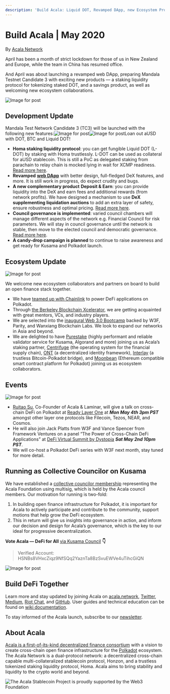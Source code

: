 ```yaml
---
description: 'Build Acala: Liquid DOT, Revamped DApp, new Ecosystem Projects | May 2020'
---
```


# Build Acala \| May 2020

By [Acala Network](https://medium.com/u/43f74518f3f4?source=post_page-----1dada8d2f239----------------------)

April has been a month of strict lockdown for those of us in New Zealand and Europe, while the team in China has resumed office.

And April was about launching a revamped web DApp, preparing Mandala Testnet Candidate 3 with exciting new products — a staking liquidity protocol for tokenizing staked DOT, and a savings product, as well as welcoming new ecosystem collaborations.

![Image for post](https://miro.medium.com/max/1920/1*rZibL9lR7TvBTAPxx1pJrg.jpeg)

## Development Update <a id="c66e"></a>

Mandala Test Network Candidate 3 \(TC3\) will be launched with the following new features:![Image for post](https://miro.medium.com/max/60/1*52tHSnwfg2Sye_kXU1oQkw.png?q=20)![Image for post](https://miro.medium.com/max/2864/1*52tHSnwfg2Sye_kXU1oQkw.png)Loan out aUSD with DOT, BTC and Liquid DOT!

* **Homa staking liquidity protocol**: you can get fungible Liquid DOT \(L-DOT\) by staking with Homa trustlessly. L-DOT can be used as collateral for aUSD stablecoin. This is still a PoC as delegated staking from parachain to relay chain is mocked lying in wait for XCMP readiness. [Read more here](https://wiki.acala.network/learn/basics/homa-liquid-dot).
* **Revamped** [**web DApp**](https://apps.acala.network/) with better design, full-fledged DeX features, and more. It is still work in progress, do expect crudity and bugs.
* **A new complementary product** **Deposit & Earn**: you can provide liquidity into the DeX and earn fees and additional rewards \(from network profits\). We have designed a mechanism to use **DeX supplementing liquidation auctions** to add an extra layer of safety, ensure robustness and optimal pricing. [Read more here](https://wiki.acala.network/learn/basics/deposit-and-earn).
* **Council governance is implemented**: varied council chambers will manage different aspects of the network e.g. Financial Council for risk parameters. We will stay in council governance until the network is stable, then move to the elected council and democratic governance. [Read more here](https://wiki.acala.network/maintain/governance-guides/governance-overview).
* **A candy-drop campaign is planned** to continue to raise awareness and get ready for Kusama and Polkadot launch.

## Ecosystem Update <a id="31ff"></a>

![Image for post](https://miro.medium.com/max/4000/1*NDKKa_KA0xM_DyiRV2hjYw.jpeg)

We welcome new ecosystem collaborators and partners on board to build an open finance stack together.

* We have [teamed up with Chainlink](https://medium.com/acalanetwork/acala-and-chainlink-collaborate-to-power-defi-on-polkadot-f11b3a74745d?source=collection_detail----3baa2585c541-----0-----------------------) to power DeFi applications on Polkadot.
* Through [the Berkeley Blockchain Xcelerator](https://mailchi.mp/aa0cc319dd67/berkeley-blockchain-xcelerator-april-newsletter-ab541ka41b-1405905?e=905bc548d9), we are getting acquainted with great mentors, VCs, and industry players.
* We are selected into the [inaugural Web 3.0 Bootcamp](https://bootcamp.web3.foundation/web3-foundation-and-wanxiang-blockchain-labs-announce-fifteen-teams-for-the-first-web-3-0-bootcamp) backed by W3F, Parity, and Wanxiang Blockchain Labs. We look to expand our networks in Asia and beyond.
* We are delighted to have [Purestake](https://hs-7522932.t.hubspotfree.net/e2t/c/*W5jgPpg210Z7kW5kJV9Q6Cj5fd0/*VDq5Ns2_yFHNW8K7zrp3fFK1m0/5/f18dQhb0S83f8YXMz-N7rHT1THyjJqVS9TqF2B8g46N3hHhdmXL0jYVnQ9Qq8--HBkW8Zv7F330TNSCW6yRM3C8Wm1whW2MznrN567bYVW5lKvt_5420y5MJVPYMVVW1HW32p-C34cMfVrW3Kqlz72KFZxKW3Z77Sf5rkYxhVMMQxX80gSRfW97rB1b8yxLlyN3NNR02W7cwnW4qPrSy3LX-PXW6Pcp084wKB-LVgvlbC3Mb5pNN5CzLdF84czHW3My3dT2F0fF5N1q7K_b_kK5qW2vmp6494wCzwW5qL7GC61LR6gW5q9V5n4X4DZgW1rMcNG4qYbyGV8WHw87wTY8FW4RmT-h2Wc3KhVcZLWR86l1YTW8fcxNH5lKZhzW8mnpxs6YmT26N8VrmJv215_BW1J7MW57C7FLjW6SS9898HJMYLW1sS3z0908Nw0W1BXPLD5S3vgLW2CJVBG4Q-5SVN4Hzl_B6LQhM111) \(highly performant and reliable validator service for Kusama, Algorand and more\) joining us as Acala’s staking partner, [Centrifuge](https://hs-7522932.t.hubspotfree.net/e2t/c/*W5jgPpg210Z7kW5kJV9Q6Cj5fd0/*N3hVL6Z_wkB1VKgzTn6Vn0K50/5/f18dQhb0S83c8YXMd0N7rHT1THyjJqVS9TqF2B8g46N3hHhc9XL0jYVnQ9Qq8-y9tXW2L3Zcy2LFnNBW1TxT572MznrNW567bYV5lKvt_N5420y5JVPYMVVVW1H32p-C3W4cMfVr3Kqlz7N2K_SY-bnKWxW6dZ27b67h1zcMQC5z2PC2cVW8yVfmt2C29M-N3JBKLhc2_J4W39SLY95FV-kSW4TBQZX3c5b5MW4qQ3GG3g29yYVVymV43_-3tTW1GmXYK5b30FvW1PfJ7b1Sd4_LVyZpZN8Y1tWmW4gM_Ly2PjgRmW7t3-m41SdwFMW4kJYjn7ZjRCNVrBzJf4Ty8-KMrPpMvrJh2DW4ky46S69LPZ7VxH_Nh25xmtrW69M5RS2yR0X6W31GHfx11K61VW6Pqb4X7-d2b_Vb20VT9fzC1pW5mpXfT1mH60pN8Wn5Tq4ZDMLM2LMBk1cMjtf3Zm8C803) \(the operating system for the financial supply chain\), [ONT](https://hs-7522932.t.hubspotfree.net/e2t/c/*W5jgPpg210Z7kW5kJV9Q6Cj5fd0/*W70WC2q28Q36tW7kVgm92JWVQY0/5/f18dQhb0S8308XJ9fqN7rHT1THyjJqVS9TqF2B8g46N3hHh9pVMsQMVnQ9Qq8_hp1MW8XRw_c8HbRxPW8j-gCZ55nSC9W1VJH714c2Rr9W7MPDNB69NG1wW6PqSg93HysRnW6V4mbN6--TQ0W8QKpyr4sj3hVW2BcyM91mGWmCW2yXfVQ6Zf3K1W518PtG8q_Jt3W2zTWD01dGSj5W7dGGL71K1ZmsW73lMlP5bs_7sVf7TJQ637XpnN3KlxzXGg0jDVdh1BW1pj7lTW72SWJj6ZszQcW5bqdFt6bL8ZRW26grZQ2zX_N-W2Tf-rz6SSJNcW4LMpnD96PKxvW73Qsnm1d5pgbW5bMW0N6FpcbpW1cvwW51rB5cXW6FpfhN1tDYBLW2LdjVl3FVc1fW5yRZSF4wrHbBW72kGBV18sdpwW6y5dRG7bxMrkW87DmX93y19vMF3wMXFC7CYrf8_F-yl03) \(a decentralized identity framework\), [Interlay](https://hs-7522932.t.hubspotfree.net/e2t/c/*W5jgPpg210Z7kW5kJV9Q6Cj5fd0/*W3r2pc83NW2nBW8rkpyF3cDcR30/5/f18dQhb0SmhW8XJ9TCN7rHT1THyjJqVS9TqF2B8g46N3hHhd3VMsQMVnQ9Qq8--HBkW8ZQ3rd30TSgvW1CLypN8ZvGN0W6yR8-3549MBNW2MTPSp8W2c9WW32CQ2l8jxMNSW1Vx3W43CPQ_BN5D8zFFjPrjWW5VGrD83kFGzHMzV2fGYSX-5W7m_B1R5c8d-SW3788qX8p0Y4gW1JjDtV41NrpnW5DyYVR3zLJ05W7mk5nX9jGlzPW62fyTD2zWLF6W1m0FF26bF9-tW7xBYvt51TNTtW87yJRF24CkXRN1xmT49cFhrMW2JS43n15-FNQW62jNhQ8yh5xYW3Sq9ws1JMVfXW49kJcm9hXV3rW74rvvp4M1133W4H_8kC2Mql_VW5_TYmr1Q6B1_W2-9WgN602VRnW3ly5h-5PkNt1W7j1k158_LJPZW3ySRcq74T2y9W64vTNH8Zvht2W8z_xxT7z3Hd0W7D7Hxj1Dy_KCW7_36FQ1-yXGF0) \(a trustless Bitcoin-Polkadot bridge\), and [Moonbean](https://hs-7522932.t.hubspotfree.net/e2t/c/*W5jgPpg210Z7kW5kJV9Q6Cj5fd0/*W2cZMJ011gFz_W2S4VfF10c46N0/5/f18dQhb0S8358XJ8hgN7rHT1THyjJqVS9TqF2B8g46N3hHhdmVMsQMVnQ9Qq8-j6lhW8WBGS14dQbslW2Nys0G6y5CL9W2MTPSp8W2c9WW32CQ2l8jxMNSW1Vx3W43CPQ_BN5D8zFFjPrmgN6W3RDgHd1f6MzV2fGYSX-5W7m_B1R5c8d-SW3788qX8p0Y4gW1JjDtV41NrpnW5DyYVR3zLJ05W7mk5nX9jGlzPW62fyTD2zWLF6W1m0FF26bF9-tW7xBYvt51TNTtW87yJRF24CkXRN1xmT49cFhrMW2JS43n15-FNQW62jNhQ8yh5xYW3Sq9ws1JMVfXW49kJcm86N-s4W3CVWzH8csLSqW10360J5KY-KgW5mVpfT5K-LBFN8Xyxb1NskCzW8TbH5T29FjlSN6C4dX-rpbHyVR0TyL1PybxbW6l0Nwh389mr_W4kXRHl4Pxhj5W3DlwBb6_2L30f1xVmDq04) \(Ethereum compatible smart contract platform for Polkadot\) joining us as ecosystem collaborators.

## Events <a id="e485"></a>

![Image for post](https://miro.medium.com/max/1798/1*dxvZtbBjYteMW4QIX4G22w.png)

* [Ruitao Su](https://medium.com/u/16c79136e2c8?source=post_page-----1dada8d2f239----------------------), Co-Founder of Acala & Laminar, will give a talk on cross-chain DeFi on Polkadot at [Ready Layer One](https://hs-7522932.t.hubspotfree.net/e2t/c/*W5jgPpg210Z7kW5kJV9Q6Cj5fd0/*N16Qtgp-rw9yW2PZ6gn2734Hg0/5/f18dQhb0S8318XJ9qWN7rHT1THyjJqVS9TqF2B8g46N3hHh9_VMsQMVnQ9Qq8-tSw_W3250Rl1BvgkKW8Vmvs58HbRxPW8j-gCZ55nSC9W1VJH714c2Rr9W7MPDNB69NG1wW6PqSg98mQMYTW7NM5zG748L3LW3X0g0y6bp1cMVbq5fx4TKc2lW6QxKym2_hq10W7ZcMZH4MjsD3VN-Nn263PMX8W3zXpJL5slRmrN87wLynRw9KXVcW2MX3TsngfW6ZH3H_61JBJnV217mw2zq6YPW8rh_X35wr89QW4VwR174VLgJ3W5vq34_3g7YfWW7fgKPf1bBvW3W403w0f6YRPV1W53NYtc4PLwTVW7pGBJq1xh_ZKW7PxbcB1P_7jwW1M7g_g6_989lW2nRzM35700__W21Jh-l3ntDdrW5_5hcZ6X8rtQW3g_5Qd5_70J1W3YSbp332wFFHw1NsfDKk6vf136wc302) at _**Mon May 4th 3pm PST**_ amongst other layer one protocols like Filecoin, Tezos, NEAR, and Cosmos.
* He will also join Jack Platts from W3F and Vance Spencer from Framework Ventures on a panel “The Power of Cross-Chain DeFi Applications” at [DeFi Virtual Summit by Dystopia](https://hs-7522932.t.hubspotfree.net/e2t/c/*W5jgPpg210Z7kW5kJV9Q6Cj5fd0/*N4t8J4HKpDVpW2zhxZy5R4Pqt0/5/f18dQhb0Smj38XJ8yvN7rHT1THyjJqVS9TqF2B8g46N3hHhdGXL0jYVnQ9Qq8-2y0hW1Sz80l55pfnrW54GzCm549v-lW54SyRr1RQqhMW5p683j8Wm1whW2MznrN567bYVW5lKvt_5420y5MJVPYMVVW1HW32p-C34cMfVrW3Kqlz72KFZxKW3Z79f55rkYxhVMMQxX80gSRfW97rB1b8yxLlyN3NNR02W7cwnW4qPrSy3LX-PXW6Pcp084wKB-LVgvlbC3Mb5pNN5CzLdF84czHW3My3dT2F0fF5N1q7K_b_kK5qW2vmp6494wCzwW5qL7GC61LR6gW5q9V5n4X4DZgW1rMcNG4qYbyGV8WHw87wTY8FW568dX12Wc3KhVcZLWR86l1YTW8fcxNH5lKZhzW3HyjvC8T6tpMN8WxWYtWDM01W798BF44wBdQpW769mGj1TK5ldW7Flgrs5xd2DXW1Nhjrd6RNLDlN2dpqD7cTSRKVcSn6G2h8vLV102) _**Sat May 2nd 10pm PST**_.
* We will co-host a Polkadot DeFi series with W3F next month, stay tuned for more detail.

## Running as Collective Councilor on Kusama <a id="ec8e"></a>

We have established a [collective councilor membership](https://kusama.polkassembly.io/post/59) representing the Acala Foundation using multisig, which is held by the Acala council members. Our motivation for running is two-fold:

1. In building open finance infrastructure for Polkadot, it is important for Acala to actively participate and contribute to the community, support motions that help grow the DeFi ecosystem.
2. This in return will give us insights into governance in action, and inform our decision and design for Acala’s governance, which is the key to our ideal for progressive decentralization.

**Vote Acala — DeFi for All** [via Kusama Council](https://polkadot.js.org/apps/#/council) **👇**

> Verified Account: HSNBs8VHxcZiqz9NfSQq2YaznTa8BzSvuEWVe4uTihcGiQN

![Image for post](https://miro.medium.com/max/4000/1*WXB_-S0JACexv7JzOah4ZQ.jpeg)

## Build DeFi Together <a id="01af"></a>

Learn more and stay updated by joining Acala on [acala.network](https://acala.network/), [Twitter](https://twitter.com/AcalaNetwork), [Medium](https://medium.com/acalanetwork), [Riot Chat](https://riot.im/app/#/room/#acala:matrix.org), and [GitHub](https://github.com/AcalaNetwork/Acala). User guides and technical education can be found on [wiki documentation](https://wiki.acala.network/).

To stay informed of the Acala launch, subscribe to our [newsletter](https://share.hsforms.com/1X9RxkXk-R62I0VNbATaDXw4h8qc).

## About Acala <a id="3598"></a>

[Acala is a first-of-its-kind decentralized finance consortium](https://medium.com/acalanetwork/acala-powering-cross-blockchain-open-finance-applications-on-polkadot-abb6075a6edf) with a vision to create cross-chain open finance infrastructure for the [Polkadot](https://polkadot.network/) ecosystem. The Acala Network is a dual-protocol network: a decentralized cross-chain capable multi-collateralized stablecoin protocol, Honzon, and a trustless tokenized staking liquidity protocol, Homa. Acala aims to bring stability and liquidity to the crypto world and beyond. 

![The Acala Stablecoin Project is proudly supported by the Web3 Foundation](https://miro.medium.com/max/750/0*BBJ4ffRi9G4PVJin)

